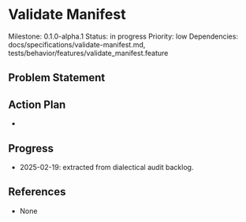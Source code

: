 # Validate Manifest
Milestone: 0.1.0-alpha.1
Status: in progress
Priority: low
Dependencies: docs/specifications/validate-manifest.md, tests/behavior/features/validate_manifest.feature

## Problem Statement
<description>


## Action Plan
- <tasks>

## Progress
- 2025-02-19: extracted from dialectical audit backlog.

## References
- None
